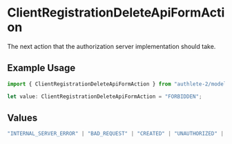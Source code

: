 # ClientRegistrationDeleteApiFormAction

The next action that the authorization server implementation should take.


## Example Usage

```typescript
import { ClientRegistrationDeleteApiFormAction } from "authlete-2/models/operations";

let value: ClientRegistrationDeleteApiFormAction = "FORBIDDEN";
```

## Values

```typescript
"INTERNAL_SERVER_ERROR" | "BAD_REQUEST" | "CREATED" | "UNAUTHORIZED" | "FORBIDDEN" | "JSON" | "JWT" | "OK"
```
